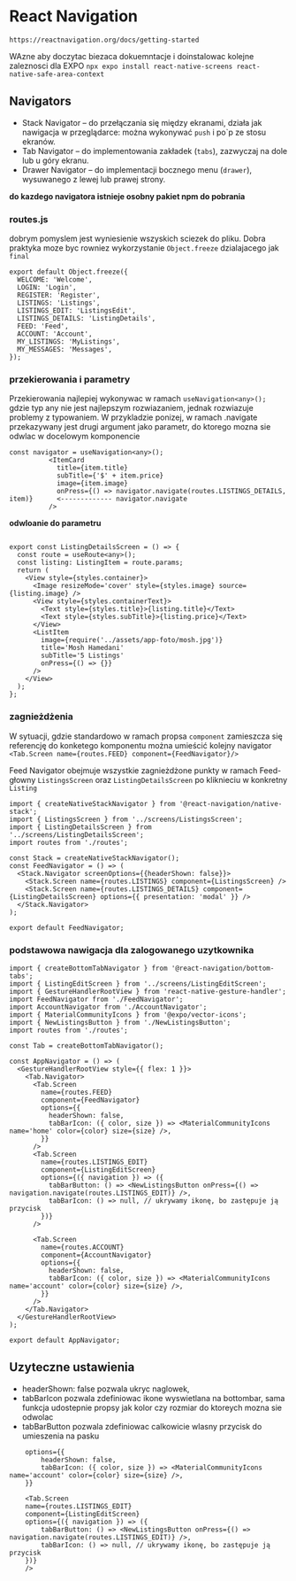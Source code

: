 # React Navigation 
`https://reactnavigation.org/docs/getting-started`

WAzne aby doczytac biezaca dokuemntacje i doinstalowac kolejne zaleznosci dla EXPO
`npx expo install react-native-screens react-native-safe-area-context`

## Navigators
- Stack Navigator – do przełączania się między ekranami, działa jak nawigacja w przeglądarce: można wykonywać `push` i po`p ze stosu ekranów.
- Tab Navigator – do implementowania zakładek (`tabs`), zazwyczaj na dole lub u góry ekranu.
- Drawer Navigator – do implementacji bocznego menu (`drawer`), wysuwanego z lewej lub prawej strony.

**do kazdego navigatora istnieje osobny pakiet npm do pobrania**

### routes.js
dobrym pomyslem jest wyniesienie wszyskich sciezek do pliku. Dobra praktyka moze byc rowniez wykorzystanie `Object.freeze` dzialajacego jak `final`
```
export default Object.freeze({
  WELCOME: 'Welcome',
  LOGIN: 'Login',
  REGISTER: 'Register',
  LISTINGS: 'Listings',
  LISTINGS_EDIT: 'ListingsEdit',
  LISTINGS_DETAILS: 'ListingDetails',
  FEED: 'Feed',
  ACCOUNT: 'Account',
  MY_LISTINGS: 'MyListings',
  MY_MESSAGES: 'Messages',
});
```

### przekierowania i parametry
Przekierowania najlepiej wykonywac w ramach `useNavigation<any>();` gdzie typ any nie jest najlepszym rozwiazaniem, jednak rozwiazuje problemy z typowaniem.
W przykladzie ponizej, w ramach .navigate przekazywany jest drugi argument jako parametr, do ktorego mozna sie odwlac w docelowym komponencie

```
const navigator = useNavigation<any>();
          <ItemCard
            title={item.title}
            subTitle={'$' + item.price}
            image={item.image}
            onPress={() => navigator.navigate(routes.LISTINGS_DETAILS, item)}      <------------- navigator.navigate
          />
```

**odwloanie do parametru**
```

export const ListingDetailsScreen = () => {
  const route = useRoute<any>();
  const listing: ListingItem = route.params;
  return (
    <View style={styles.container}>
      <Image resizeMode='cover' style={styles.image} source={listing.image} />
      <View style={styles.containerText}>
        <Text style={styles.title}>{listing.title}</Text>
        <Text style={styles.subTitle}>{listing.price}</Text>
      </View>
      <ListItem
        image={require('../assets/app-foto/mosh.jpg')}
        title='Mosh Hamedani'
        subTitle='5 Listings'
        onPress={() => {}}
      />
    </View>
  );
};

```

### zagnieżdżenia
W sytuacji, gdzie standardowo w ramach propsa `component` zamieszcza się referencję do konketego komponentu można umieścić kolejny navigator
`<Tab.Screen name={routes.FEED} component={FeedNavigator}/>`

Feed Navigator obejmuje wszystkie zagnieżdżone punkty w ramach Feed- głowny `ListingsScreen` oraz `ListingDetailsScreen` po kliknieciu w konkretny `Listing`
```
import { createNativeStackNavigator } from '@react-navigation/native-stack';
import { ListingsScreen } from '../screens/ListingsScreen';
import { ListingDetailsScreen } from '../screens/ListingDetailsScreen';
import routes from './routes';

const Stack = createNativeStackNavigator();
const FeedNavigator = () => (
  <Stack.Navigator screenOptions={{headerShown: false}}>
    <Stack.Screen name={routes.LISTINGS} component={ListingsScreen} />
    <Stack.Screen name={routes.LISTINGS_DETAILS} component={ListingDetailsScreen} options={{ presentation: 'modal' }} />
  </Stack.Navigator>
);

export default FeedNavigator;
```

### podstawowa nawigacja dla zalogowanego uzytkownika

```
import { createBottomTabNavigator } from '@react-navigation/bottom-tabs';
import { ListingEditScreen } from '../screens/ListingEditScreen';
import { GestureHandlerRootView } from 'react-native-gesture-handler';
import FeedNavigator from './FeedNavigator';
import AccountNavigator from './AccountNavigator';
import { MaterialCommunityIcons } from '@expo/vector-icons';
import { NewListingsButton } from './NewListingsButton';
import routes from './routes';

const Tab = createBottomTabNavigator();

const AppNavigator = () => (
  <GestureHandlerRootView style={{ flex: 1 }}>
    <Tab.Navigator>
      <Tab.Screen
        name={routes.FEED}
        component={FeedNavigator}
        options={{
          headerShown: false,
          tabBarIcon: ({ color, size }) => <MaterialCommunityIcons name='home' color={color} size={size} />,
        }}
      />
      <Tab.Screen
        name={routes.LISTINGS_EDIT}
        component={ListingEditScreen}
        options={({ navigation }) => ({
          tabBarButton: () => <NewListingsButton onPress={() => navigation.navigate(routes.LISTINGS_EDIT)} />,
          tabBarIcon: () => null, // ukrywamy ikonę, bo zastępuje ją przycisk
        })}
      />

      <Tab.Screen
        name={routes.ACCOUNT}
        component={AccountNavigator}
        options={{
          headerShown: false,
          tabBarIcon: ({ color, size }) => <MaterialCommunityIcons name='account' color={color} size={size} />,
        }}
      />
    </Tab.Navigator>
  </GestureHandlerRootView>
);

export default AppNavigator;
```

## Uzyteczne ustawienia
- headerShown: false pozwala ukryc naglowek,
- tabBarIcon pozwala zdefiniowac ikone wyswietlana na bottombar, sama funkcja udostepnie propsy jak kolor czy rozmiar do ktoreych mozna sie odwolac
- tabBarButton pozwala zdefiniowac calkowicie wlasny przycisk do umieszenia na pasku
```
    options={{
        headerShown: false,
        tabBarIcon: ({ color, size }) => <MaterialCommunityIcons name='account' color={color} size={size} />,
    }}
```

```
    <Tab.Screen
    name={routes.LISTINGS_EDIT}
    component={ListingEditScreen}
    options={({ navigation }) => ({
        tabBarButton: () => <NewListingsButton onPress={() => navigation.navigate(routes.LISTINGS_EDIT)} />,
        tabBarIcon: () => null, // ukrywamy ikonę, bo zastępuje ją przycisk
    })}
    />
```